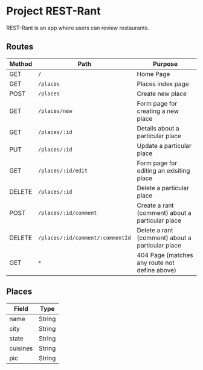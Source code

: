 # Project REST-Rant

REST-Rant is an app where users can review restaurants.

## Routes

| Method | Path | Purpose |
| --- | --- | --- |
| GET | `/` | Home Page |
| GET | `/places` | Places index page |
| POST | `/places` | Create new place |
| GET | `/places/new` | Form page for creating a new place |
| GET | `/places/:id` | Details about a particular place |
| PUT | `/places/:id` | Update a particular place |
| GET | `/places/:id/edit` | Form page for editing an exisiting place |
| DELETE | `/places/:id` | Delete a particular place |
| POST | `/places/:id/comment` | Create a rant (comment) about a particular place |
| DELETE | `/places/:id/comment/:commentId` | Delete a rant (comment) about a particular place |
| GET | `*` | 404 Page (matches any route not define above) |

## Places

| Field | Type |
| ---------- | ------------ |
| name | String |
| city | String |
| state | String |
| cuisines | String |
| pic | String |